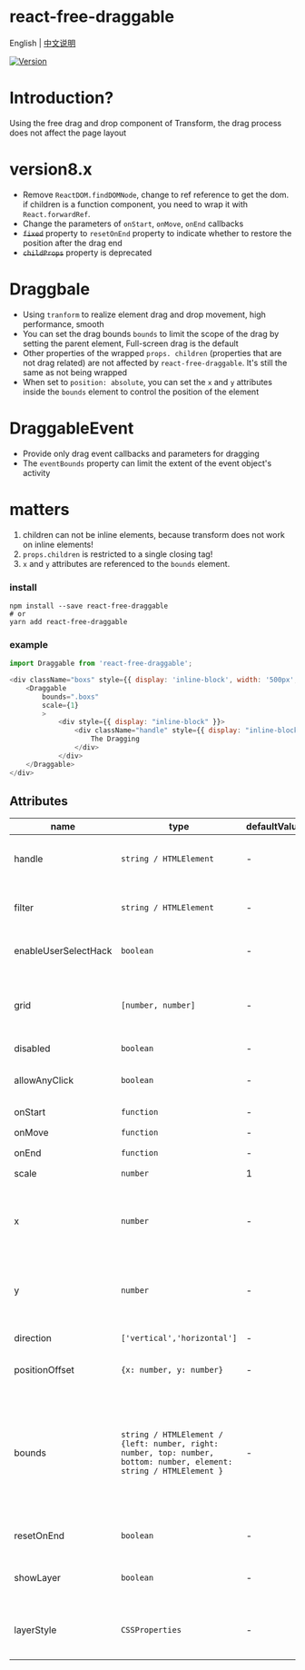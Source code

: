 # react-free-draggable

English | [中文说明](./README_CN.md)

[![Version](https://img.shields.io/badge/version-8.0.6-green)](https://www.npmjs.com/package/react-free-draggable)

# Introduction?

Using the free drag and drop component of Transform, the drag process does not affect the page layout

# version8.x
  - Remove `ReactDOM.findDOMNode`, change to ref reference to get the dom. if children is a function component, you need to wrap it with `React.forwardRef`.
  - Change the parameters of `onStart`, `onMove`, `onEnd` callbacks
  - ~~`fixed`~~ property to `resetOnEnd` property to indicate whether to restore the position after the drag end
  - ~~`childProps`~~ property is deprecated

# Draggbale

- Using `tranform` to realize element drag and drop movement, high performance, smooth
- You can set the drag bounds `bounds` to limit the scope of the drag by setting the parent element, Full-screen drag is the default
- Other properties of the wrapped `props. children` (properties that are not drag related) are not affected by `react-free-draggable`. It's still the same as not being wrapped
- When set to `position: absolute`, you can set the `x` and `y` attributes inside the `bounds` element to control the position of the element

# DraggableEvent

- Provide only drag event callbacks and parameters for dragging
- The `eventBounds` property can limit the extent of the event object's activity

# matters

1. children can not be inline elements, because transform does not work on inline elements!
2. `props.children` is restricted to a single closing tag!
3. `x` and `y` attributes are referenced to the `bounds` element.

### install
```
npm install --save react-free-draggable
# or
yarn add react-free-draggable
```

### example
```javascript
import Draggable from 'react-free-draggable';

<div className="boxs" style={{ display: 'inline-block', width: '500px', background: "red" }}>
    <Draggable
        bounds=".boxs"
        scale={1}
        >
            <div style={{ display: "inline-block" }}>
                <div className="handle" style={{ display: "inline-block", width: "80px",background: "blue", cursor: "pointer", height: "100%" }} onClick={this.clickToast}>
                    The Dragging
                </div>
            </div>
    </Draggable>
</div>
```

## Attributes

| name                          | type                  | defaultValue                                                   | description                                                                                                      |
| ----------------------------- | --------------------- | -------------------------------------------------------------- | --------------------------------------------------------------------------------------------------------- |
| handle                      | `string / HTMLElement`            | -                                                  | Drag the class selector or element for the element                                                                                  |
| filter                  | `string / HTMLElement`            | -                                                  | A selector or element that does not allow drag and drop                                                                              |
| enableUserSelectHack          | `boolean`                         | -                                                  | Allows you to add selected styles                                                  |
| grid                          | `[number, number]`                | -                                                  | Set X, Y direction amplitude, how much to move the target                                                                              |
| disabled                      | `boolean`                         | -                                                  | disabled drag                                                                                          |
| allowAnyClick                 | `boolean`                         | -                                                  | Indicates that drag is allowed without a left mouse click                                                                                          |
| onStart                   | `function`                        | -                                                  | the start event                                                                                        |
| onMove                        | `function`                        | -                                                  | the dragging event                      |
| onEnd                    | `function`                        | -                                                  | the end event                                                                                  |
| scale                         | `number`                          | 1                                                  | Drag sensitivity                                                                                  |
| x                             | `number`                          | -                                                  | The position of the x-axis when the element is `position: absolute`.                                                                                   |
| y                             | `number`                          | -                                                  | The position of the y-axis when the element is `position: absolute`.                                                                                  |
| direction                          | `['vertical','horizontal']`              | -                                                  | the direction of drag and drop                                                                                  |
| positionOffset                | `{x: number, y: number}`          | -                                                  | Transform position increment                                                                                  |
| bounds                        | `string / HTMLElement / {left: number, right: number, top: number, bottom: number, element: string / HTMLElement }`                   | -              | The range within the element, if it is element, the position is range in element, but if it is object, it is the range of the `element` element                                                                                          |
| resetOnEnd                   | `boolean`                | -                                               | Restore position when drag end                                |
| showLayer                   | `boolean`                | -                                               | `DraggableEvent` component's display of the layer copy                                  |
| layerStyle                   | `CSSProperties`                | -                                               | `DraggableEvent` component custom the style of the layer copy



